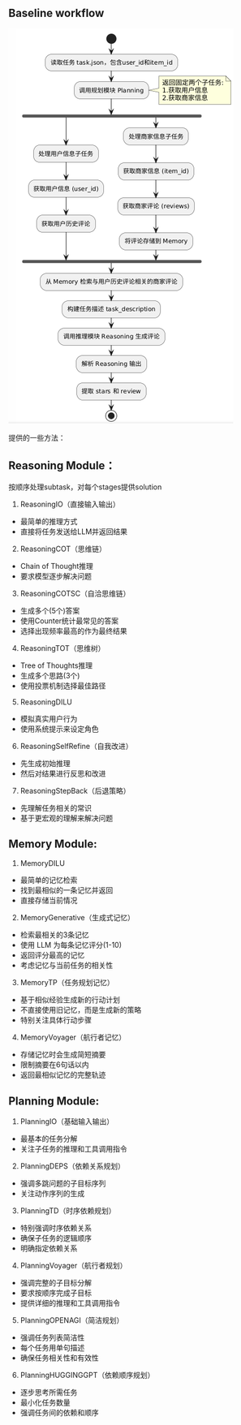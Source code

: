## Baseline workflow
![workflow](workflow_baseline.png)


提供的一些方法：

## Reasoning Module：
按顺序处理subtask，对每个stages提供solution
1. ReasoningIO（直接输入输出）
- 最简单的推理方式
- 直接将任务发送给LLM并返回结果
2. ReasoningCOT（思维链）
- Chain of Thought推理
- 要求模型逐步解决问题
3. ReasoningCOTSC（自洽思维链）
- 生成多个(5个)答案
- 使用Counter统计最常见的答案
- 选择出现频率最高的作为最终结果
4. ReasoningTOT（思维树）
- Tree of Thoughts推理
- 生成多个思路(3个)
- 使用投票机制选择最佳路径
5. ReasoningDILU
- 模拟真实用户行为
- 使用系统提示来设定角色
6. ReasoningSelfRefine（自我改进）
- 先生成初始推理
- 然后对结果进行反思和改进
7. ReasoningStepBack（后退策略）
- 先理解任务相关的常识
- 基于更宏观的理解来解决问题

## Memory Module:
1. MemoryDILU
- 最简单的记忆检索
- 找到最相似的一条记忆并返回
- 直接存储当前情况
2. MemoryGenerative（生成式记忆）
- 检索最相关的3条记忆
- 使用 LLM 为每条记忆评分(1-10)
- 返回评分最高的记忆
- 考虑记忆与当前任务的相关性
3. MemoryTP（任务规划记忆）
- 基于相似经验生成新的行动计划
- 不直接使用旧记忆，而是生成新的策略
- 特别关注具体行动步骤
4. MemoryVoyager（航行者记忆）
- 存储记忆时会生成简短摘要
- 限制摘要在6句话以内
- 返回最相似记忆的完整轨迹

## Planning Module:
1. PlanningIO（基础输入输出）
- 最基本的任务分解
- 关注子任务的推理和工具调用指令
2. PlanningDEPS（依赖关系规划）
- 强调多跳问题的子目标序列
- 关注动作序列的生成
3. PlanningTD（时序依赖规划）
- 特别强调时序依赖关系
- 确保子任务的逻辑顺序
- 明确指定依赖关系
4. PlanningVoyager（航行者规划）
- 强调完整的子目标分解
- 要求按顺序完成子目标
- 提供详细的推理和工具调用指令
5. PlanningOPENAGI（简洁规划）
- 强调任务列表简洁性
- 每个任务用单句描述
- 确保任务相关性和有效性
6. PlanningHUGGINGGPT（依赖顺序规划）
- 逐步思考所需任务
- 最小化任务数量
- 强调任务间的依赖和顺序